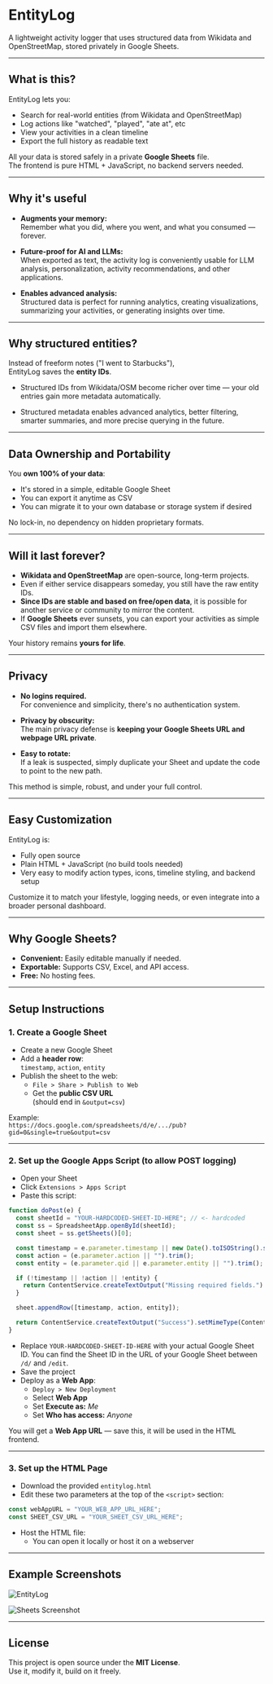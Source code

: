 # EntityLog

A lightweight activity logger that uses structured data from Wikidata and OpenStreetMap, stored privately in Google Sheets.

---

## What is this?

EntityLog lets you:
- Search for real-world entities (from Wikidata and OpenStreetMap)
- Log actions like "watched", "played", "ate at", etc
- View your activities in a clean timeline
- Export the full history as readable text

All your data is stored safely in a private **Google Sheets** file.  
The frontend is pure HTML + JavaScript, no backend servers needed.

---

## Why it's useful

- **Augments your memory:**  
  Remember what you did, where you went, and what you consumed — forever.

- **Future-proof for AI and LLMs:**  
  When exported as text, the activity log is conveniently usable for LLM analysis, personalization, activity recommendations, and other applications.

- **Enables advanced analysis:**  
  Structured data is perfect for running analytics, creating visualizations, summarizing your activities, or generating insights over time.

---

## Why structured entities?

Instead of freeform notes ("I went to Starbucks"),  
EntityLog saves the **entity IDs**.

- Structured IDs from Wikidata/OSM become richer over time — your old entries gain more metadata automatically.

- Structured metadata enables advanced analytics, better filtering, smarter summaries, and more precise querying in the future.

---

## Data Ownership and Portability

You **own 100% of your data**:

- It's stored in a simple, editable Google Sheet
- You can export it anytime as CSV
- You can migrate it to your own database or storage system if desired

No lock-in, no dependency on hidden proprietary formats.

---

## Will it last forever?

- **Wikidata and OpenStreetMap** are open-source, long-term projects.
- Even if either service disappears someday, you still have the raw entity IDs.
- **Since IDs are stable and based on free/open data**, it is possible for another service or community to mirror the content.
- If **Google Sheets** ever sunsets, you can export your activities as simple CSV files and import them elsewhere.

Your history remains **yours for life**.

---

## Privacy

- **No logins required.**  
  For convenience and simplicity, there's no authentication system.

- **Privacy by obscurity:**  
  The main privacy defense is **keeping your Google Sheets URL and webpage URL private**.

- **Easy to rotate:**  
  If a leak is suspected, simply duplicate your Sheet and update the code to point to the new path.

This method is simple, robust, and under your full control.

---

## Easy Customization

EntityLog is:
- Fully open source
- Plain HTML + JavaScript (no build tools needed)
- Very easy to modify action types, icons, timeline styling, and backend setup

Customize it to match your lifestyle, logging needs, or even integrate into a broader personal dashboard.

---

## Why Google Sheets?

- **Convenient:** Easily editable manually if needed.
- **Exportable:** Supports CSV, Excel, and API access.
- **Free:** No hosting fees.

---

## Setup Instructions

### 1. Create a Google Sheet

- Create a new Google Sheet
- Add a **header row**:  
  `timestamp`, `action`, `entity`
- Publish the sheet to the web:
  - `File > Share > Publish to Web`
  - Get the **public CSV URL**  
    (should end in `&output=csv`)

Example:  
`https://docs.google.com/spreadsheets/d/e/.../pub?gid=0&single=true&output=csv`

---

### 2. Set up the Google Apps Script (to allow POST logging)

- Open your Sheet
- Click `Extensions > Apps Script`
- Paste this script:

```javascript
function doPost(e) {
  const sheetId = "YOUR-HARDCODED-SHEET-ID-HERE"; // <- hardcoded
  const ss = SpreadsheetApp.openById(sheetId);
  const sheet = ss.getSheets()[0];

  const timestamp = e.parameter.timestamp || new Date().toISOString().split("T")[0];
  const action = (e.parameter.action || "").trim();
  const entity = (e.parameter.qid || e.parameter.entity || "").trim();

  if (!timestamp || !action || !entity) {
    return ContentService.createTextOutput("Missing required fields.").setMimeType(ContentService.MimeType.TEXT);
  }

  sheet.appendRow([timestamp, action, entity]);

  return ContentService.createTextOutput("Success").setMimeType(ContentService.MimeType.TEXT);
}
```

- Replace `YOUR-HARDCODED-SHEET-ID-HERE` with your actual Google Sheet ID.  You can find the Sheet ID in the URL of your Google Sheet between `/d/` and `/edit`.
- Save the project
- Deploy as a **Web App**:
  - `Deploy > New Deployment`
  - Select **Web App**
  - Set **Execute as:** *Me*  
  - Set **Who has access:** *Anyone*

You will get a **Web App URL** — save this, it will be used in the HTML frontend.

---

### 3. Set up the HTML Page

- Download the provided `entitylog.html`
- Edit these two parameters at the top of the `<script>` section:

```javascript
const webAppURL = "YOUR_WEB_APP_URL_HERE";
const SHEET_CSV_URL = "YOUR_SHEET_CSV_URL_HERE";
```

- Host the HTML file:
  - You can open it locally or host it on a webserver

---

## Example Screenshots

![EntityLog](images/entitylog.png)

![Sheets Screenshot](images/sheets.png)

---

## License

This project is open source under the **MIT License**.  
Use it, modify it, build on it freely.
